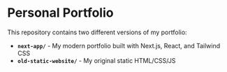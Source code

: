 # Personal Portfolio

This repository contains two different versions of my portfolio:

- **`next-app/`** - My modern portfolio built with Next.js, React, and Tailwind CSS
- **`old-static-website/`** - My original static HTML/CSS/JS 

